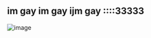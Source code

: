 ## im gay im gay ijm gay ::::33333
![image](https://github.com/user-attachments/assets/a27e083e-b470-48a6-baa2-13a005c5675f)

<!--
**Emil3424/Emil3424** is a ✨ _special_ ✨ repository because its `README.md` (this file) appears on your GitHub profile.

Here are some ideas to get you started:

- 🔭 I’m currently working on ...
- 🌱 I’m currently learning ...
- 👯 I’m looking to collaborate on ...
- 🤔 I’m looking for help with ...
- 💬 Ask me about ...
- 📫 How to reach me: ...
- 😄 Pronouns: ...
- ⚡ Fun fact: ...
-->
